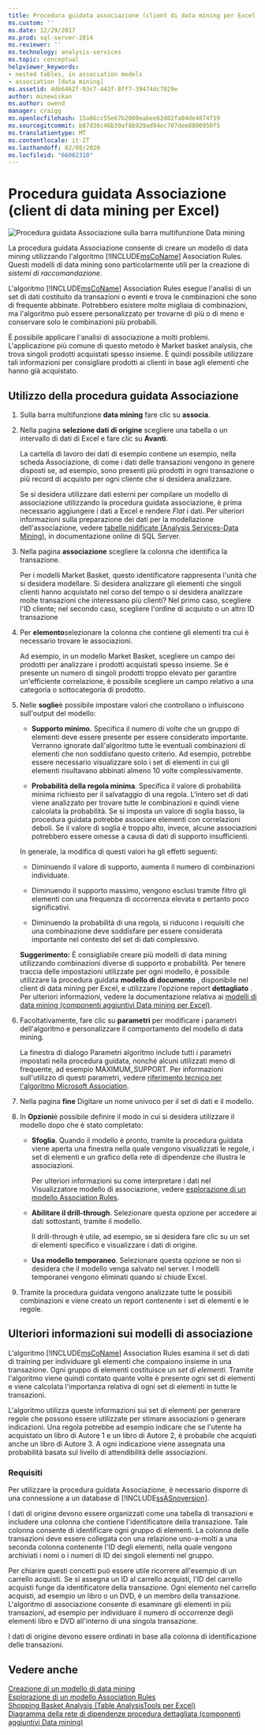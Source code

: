 ```yaml
---
title: Procedura guidata associazione (client di data mining per Excel) | Microsoft Docs
ms.custom: ''
ms.date: 12/29/2017
ms.prod: sql-server-2014
ms.reviewer: ''
ms.technology: analysis-services
ms.topic: conceptual
helpviewer_keywords:
- nested tables, in association models
- association [data mining]
ms.assetid: 4db6462f-93c7-443f-8ff7-39474dc7029e
author: minewiskan
ms.author: owend
manager: craigg
ms.openlocfilehash: 15a86cc55e67b2000eabee62d02fa04de4874f59
ms.sourcegitcommit: b87d36c46b39af8b929ad94ec707dee8800950f5
ms.translationtype: MT
ms.contentlocale: it-IT
ms.lasthandoff: 02/08/2020
ms.locfileid: "66062310"
---
```

# <a name="associate-wizard-data-mining-client-for-excel"></a>Procedura guidata Associazione (client di data mining per Excel)
  ![Procedura guidata Associazione sulla barra multifunzione Data mining](media/dmc-associate.gif "Procedura guidata Associazione sulla barra multifunzione Data mining")  
  
 La procedura guidata Associazione consente di creare un modello di data mining utilizzando l'algoritmo [!INCLUDE[msCoName](../includes/msconame-md.md)] Association Rules. Questi modelli di data mining sono particolarmente utili per la creazione di *sistemi di raccomandazione*.  
  
 L'algoritmo [!INCLUDE[msCoName](../includes/msconame-md.md)] Association Rules esegue l'analisi di un set di dati costituito da transazioni o eventi e trova le combinazioni che sono di frequente abbinate. Potrebbero esistere molte migliaia di combinazioni, ma l'algoritmo può essere personalizzato per trovarne di più o di meno e conservare solo le combinazioni più probabili.  
  
 È possibile applicare l'analisi di associazione a molti problemi. L'applicazione più comune di questo metodo è Market basket analysis, che trova singoli prodotti acquistati spesso insieme. È quindi possibile utilizzare tali informazioni per consigliare prodotti ai clienti in base agli elementi che hanno già acquistato.  
  
## <a name="using-the-associate-wizard"></a>Utilizzo della procedura guidata Associazione  
  
1.  Sulla barra multifunzione **data mining** fare clic su **associa**.  
  
2.  Nella pagina **selezione dati di origine** scegliere una tabella o un intervallo di dati di Excel e fare clic su **Avanti**.  
  
     La cartella di lavoro dei dati di esempio contiene un esempio, nella scheda Associazione, di come i dati delle transazioni vengono in genere disposti se, ad esempio, sono presenti più prodotti in ogni transazione o più record di acquisto per ogni cliente che si desidera analizzare.  
  
     Se si desidera utilizzare dati esterni per compilare un modello di associazione utilizzando la procedura guidata associazione, è prima necessario aggiungere i dati a Excel e rendere *Flat* i dati. Per ulteriori informazioni sulla preparazione dei dati per la modellazione dell'associazione, vedere [tabelle nidificate &#40;Analysis Services-Data Mining&#41;](data-mining/nested-tables-analysis-services-data-mining.md), in documentazione online di SQL Server.  
  
3.  Nella pagina **associazione** scegliere la colonna che identifica la transazione.  
  
     Per i modelli Market Basket, questo identificatore rappresenta l'unità che si desidera modellare. Si desidera analizzare gli elementi che singoli clienti hanno acquistato nel corso del tempo o si desidera analizzare molte transazioni che interessano più clienti? Nel primo caso, scegliere l'ID cliente; nel secondo caso, scegliere l'ordine di acquisto o un altro ID transazione  
  
4.  Per **elemento**selezionare la colonna che contiene gli elementi tra cui è necessario trovare le associazioni.  
  
     Ad esempio, in un modello Market Basket, scegliere un campo dei prodotti per analizzare i prodotti acquistati spesso insieme. Se è presente un numero di singoli prodotti troppo elevato per garantire un'efficiente correlazione, è possibile scegliere un campo relativo a una categoria o sottocategoria di prodotto.  
  
5.  Nelle **soglie**è possibile impostare valori che controllano o influiscono sull'output del modello:  
  
    -   **Supporto minimo.** Specifica il numero di volte che un gruppo di elementi deve essere presente per essere considerato importante. Verranno ignorate dall'algoritmo tutte le eventuali combinazioni di elementi che non soddisfano questo criterio. Ad esempio, potrebbe essere necessario visualizzare solo i set di elementi in cui gli elementi risultavano abbinati almeno 10 volte complessivamente.  
  
    -   **Probabilità della regola minima**. Specifica il valore di probabilità minima richiesto per il salvataggio di una regola. L'intero set di dati viene analizzato per trovare tutte le combinazioni e quindi viene calcolata la probabilità. Se si imposta un valore di soglia basso, la procedura guidata potrebbe associare elementi con correlazioni deboli. Se il valore di soglia è troppo alto, invece, alcune associazioni potrebbero essere omesse a causa di dati di supporto insufficienti.  
  
     In generale, la modifica di questi valori ha gli effetti seguenti:  
  
    -   Diminuendo il valore di supporto, aumenta il numero di combinazioni individuate.  
  
    -   Diminuendo il supporto massimo, vengono esclusi tramite filtro gli elementi con una frequenza di occorrenza elevata e pertanto poco significativi.  
  
    -   Diminuendo la probabilità di una regola, si riducono i requisiti che una combinazione deve soddisfare per essere considerata importante nel contesto del set di dati complessivo.  
  
     **Suggerimento:** È consigliabile creare più modelli di data mining utilizzando combinazioni diverse di supporto e probabilità. Per tenere traccia delle impostazioni utilizzate per ogni modello, è possibile utilizzare la procedura guidata **modello di documento** , disponibile nel client di data mining per Excel, e utilizzare l'opzione report **dettagliato** . Per ulteriori informazioni, vedere la documentazione relativa ai [modelli di data mining &#40;componenti aggiuntivi Data mining per Excel&#41;](documenting-mining-models-data-mining-add-ins-for-excel.md).  
  
6.  Facoltativamente, fare clic su **parametri** per modificare i parametri dell'algoritmo e personalizzare il comportamento del modello di data mining.  
  
     La finestra di dialogo Parametri algoritmo include tutti i parametri impostati nella procedura guidata, nonché alcuni utilizzati meno di frequente, ad esempio MAXIMUM_SUPPORT. Per informazioni sull'utilizzo di questi parametri, vedere [riferimento tecnico per l'algoritmo Microsoft Association](data-mining/microsoft-association-algorithm-technical-reference.md).  
  
7.  Nella pagina **fine** Digitare un nome univoco per il set di dati e il modello.  
  
8.  In **Opzioni**è possibile definire il modo in cui si desidera utilizzare il modello dopo che è stato completato:  
  
    -   **Sfoglia**.  Quando il modello è pronto, tramite la procedura guidata viene aperta una finestra nella quale vengono visualizzati le regole, i set di elementi e un grafico della rete di dipendenze che illustra le associazioni.  
  
         Per ulteriori informazioni su come interpretare i dati nel Visualizzatore modello di associazione, vedere [esplorazione di un modello Association Rules](browsing-an-association-rules-model.md).  
  
    -   **Abilitare il drill-through**. Selezionare questa opzione per accedere ai dati sottostanti, tramite il modello.  
  
         Il drill-through è utile, ad esempio, se si desidera fare clic su un set di elementi specifico e visualizzare i dati di origine.  
  
    -   **Usa modello temporaneo**. Selezionare questa opzione se non si desidera che il modello venga salvato nel server. I modelli temporanei vengono eliminati quando si chiude Excel.  
  
9. Tramite la procedura guidata vengono analizzate tutte le possibili combinazioni e viene creato un report contenente i set di elementi e le regole.  
  
## <a name="more-about-association-models"></a>Ulteriori informazioni sui modelli di associazione  
 L'algoritmo [!INCLUDE[msCoName](../includes/msconame-md.md)] Association Rules esamina il set di dati di training per individuare gli elementi che compaiono insieme in una transazione. Ogni gruppo di elementi costituisce un *set di elementi*. Tramite l'algoritmo viene quindi contato quante volte è presente ogni set di elementi e viene calcolata l'importanza relativa di ogni set di elementi in tutte le transazioni.  
  
 L'algoritmo utilizza queste informazioni sui set di elementi per generare regole che possono essere utilizzate per stimare associazioni o generare indicazioni. Una regola potrebbe ad esempio indicare che se l'utente ha acquistato un libro di Autore 1 e un libro di Autore 2, è probabile che acquisti anche un libro di Autore 3. A ogni indicazione viene assegnata una probabilità basata sul livello di attendibilità delle associazioni.  
  
### <a name="requirements"></a>Requisiti  
 Per utilizzare la procedura guidata Associazione, è necessario disporre di una connessione a un database di [!INCLUDE[ssASnoversion](../includes/ssasnoversion-md.md)].  
  
 I dati di origine devono essere organizzati come una tabella di transazioni e includere una colonna che contiene l'identificatore della transazione. Tale colonna consente di identificare ogni gruppo di elementi. La colonna delle transazioni deve essere collegata con una relazione uno-a-molti a una seconda colonna contenente l'ID degli elementi, nella quale vengono archiviati i nomi o i numeri di ID dei singoli elementi nel gruppo.  
  
 Per chiarire questi concetti può essere utile ricorrere all'esempio di un carrello acquisti. Se si assegna un ID al carrello acquisti, l'ID del carrello acquisti funge da identificatore della transazione. Ogni elemento nel carrello acquisti, ad esempio un libro o un DVD, è un membro della transazione. L'algoritmo di associazione consente di esaminare gli elementi in più transazioni, ad esempio per individuare il numero di occorrenze degli elementi libro e DVD all'interno di una singola transazione.  
  
 I dati di origine devono essere ordinati in base alla colonna di identificazione delle transazioni.  
  
## <a name="see-also"></a>Vedere anche  
 [Creazione di un modello di data mining](creating-a-data-mining-model.md)   
 [Esplorazione di un modello Association Rules](browsing-an-association-rules-model.md)   
 [Shopping Basket Analysis &#40;Table AnalysisTools per Excel&#41;](shopping-basket-analysis-table-analysistools-for-excel.md)   
 [Diagramma della rete di dipendenze procedura dettagliata &#40;componenti aggiuntivi Data mining&#41;](dependency-network-diagram-walkthrough-data-mining-add-ins.md)  
  
  
